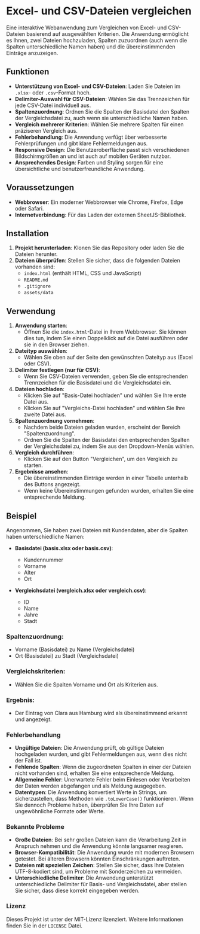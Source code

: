# Excel- und CSV-Dateien vergleichen

Eine interaktive Webanwendung zum Vergleichen von Excel- und CSV-Dateien basierend auf ausgewählten Kriterien. Die Anwendung ermöglicht es Ihnen, zwei Dateien hochzuladen, Spalten zuzuordnen (auch wenn die Spalten unterschiedliche Namen haben) und die übereinstimmenden Einträge anzuzeigen.

## Funktionen

- **Unterstützung von Excel- und CSV-Dateien**: Laden Sie Dateien im `.xlsx`- oder `.csv`-Format hoch.
- **Delimiter-Auswahl für CSV-Dateien**: Wählen Sie das Trennzeichen für jede CSV-Datei individuell aus.
- **Spaltenzuordnung**: Ordnen Sie die Spalten der Basisdatei den Spalten der Vergleichsdatei zu, auch wenn sie unterschiedliche Namen haben.
- **Vergleich mehrerer Kriterien**: Wählen Sie mehrere Spalten für einen präziseren Vergleich aus.
- **Fehlerbehandlung**: Die Anwendung verfügt über verbesserte Fehlerprüfungen und gibt klare Fehlermeldungen aus.
- **Responsive Design**: Die Benutzeroberfläche passt sich verschiedenen Bildschirmgrößen an und ist auch auf mobilen Geräten nutzbar.
- **Ansprechendes Design**: Farben und Styling sorgen für eine übersichtliche und benutzerfreundliche Anwendung.

## Voraussetzungen

- **Webbrowser**: Ein moderner Webbrowser wie Chrome, Firefox, Edge oder Safari.
- **Internetverbindung**: Für das Laden der externen SheetJS-Bibliothek.

## Installation

1. **Projekt herunterladen**: Klonen Sie das Repository oder laden Sie die Dateien herunter.
2. **Dateien überprüfen**: Stellen Sie sicher, dass die folgenden Dateien vorhanden sind:
   - `index.html` (enthält HTML, CSS und JavaScript)
   - `README.md`
   - `.gitignore`
   - `assets/data`

## Verwendung

1. **Anwendung starten**:
   - Öffnen Sie die `index.html`-Datei in Ihrem Webbrowser. Sie können dies tun, indem Sie einen Doppelklick auf die Datei ausführen oder sie in den Browser ziehen.
2. **Dateityp auswählen**:
   - Wählen Sie oben auf der Seite den gewünschten Dateityp aus (Excel oder CSV).
3. **Delimiter festlegen (nur für CSV)**:
   - Wenn Sie CSV-Dateien verwenden, geben Sie die entsprechenden Trennzeichen für die Basisdatei und die Vergleichsdatei ein.
4. **Dateien hochladen**:
   - Klicken Sie auf "Basis-Datei hochladen" und wählen Sie Ihre erste Datei aus.
   - Klicken Sie auf "Vergleichs-Datei hochladen" und wählen Sie Ihre zweite Datei aus.
5. **Spaltenzuordnung vornehmen**:
   - Nachdem beide Dateien geladen wurden, erscheint der Bereich "Spaltenzuordnung".
   - Ordnen Sie die Spalten der Basisdatei den entsprechenden Spalten der Vergleichsdatei zu, indem Sie aus den Dropdown-Menüs wählen.
6. **Vergleich durchführen**:
   - Klicken Sie auf den Button "Vergleichen", um den Vergleich zu starten.
7. **Ergebnisse ansehen**:
   - Die übereinstimmenden Einträge werden in einer Tabelle unterhalb des Buttons angezeigt.
   - Wenn keine Übereinstimmungen gefunden wurden, erhalten Sie eine entsprechende Meldung.

## Beispiel

Angenommen, Sie haben zwei Dateien mit Kundendaten, aber die Spalten haben unterschiedliche Namen:

- **Basisdatei (basis.xlsx oder basis.csv)**:
  - Kundennummer
  - Vorname
  - Alter
  - Ort

- **Vergleichsdatei (vergleich.xlsx oder vergleich.csv)**:
  - ID
  - Name
  - Jahre
  - Stadt

### Spaltenzuordnung:

- Vorname (Basisdatei) zu Name (Vergleichsdatei)
- Ort (Basisdatei) zu Stadt (Vergleichsdatei)

### Vergleichskriterien:

- Wählen Sie die Spalten Vorname und Ort als Kriterien aus.

### Ergebnis:

- Der Eintrag von Clara aus Hamburg wird als übereinstimmend erkannt und angezeigt.

### Fehlerbehandlung

- **Ungültige Dateien**: Die Anwendung prüft, ob gültige Dateien hochgeladen wurden, und gibt Fehlermeldungen aus, wenn dies nicht der Fall ist.
- **Fehlende Spalten**: Wenn die zugeordneten Spalten in einer der Dateien nicht vorhanden sind, erhalten Sie eine entsprechende Meldung.
- **Allgemeine Fehler**: Unerwartete Fehler beim Einlesen oder Verarbeiten der Daten werden abgefangen und als Meldung ausgegeben.
- **Datentypen**: Die Anwendung konvertiert Werte in Strings, um sicherzustellen, dass Methoden wie `.toLowerCase()` funktionieren. Wenn Sie dennoch Probleme haben, überprüfen Sie Ihre Daten auf ungewöhnliche Formate oder Werte.

### Bekannte Probleme

- **Große Dateien**: Bei sehr großen Dateien kann die Verarbeitung Zeit in Anspruch nehmen und die Anwendung könnte langsamer reagieren.
- **Browser-Kompatibilität**: Die Anwendung wurde mit modernen Browsern getestet. Bei älteren Browsern könnten Einschränkungen auftreten.
- **Dateien mit speziellen Zeichen**: Stellen Sie sicher, dass Ihre Dateien UTF-8-kodiert sind, um Probleme mit Sonderzeichen zu vermeiden.
- **Unterschiedliche Delimiter**: Die Anwendung unterstützt unterschiedliche Delimiter für Basis- und Vergleichsdatei, aber stellen Sie sicher, dass diese korrekt eingegeben werden.

### Lizenz

Dieses Projekt ist unter der MIT-Lizenz lizenziert. Weitere Informationen finden Sie in der `LICENSE` Datei.